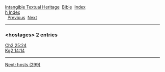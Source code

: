 [Intangible Textual Heritage](../../index)  [Bible](../index) 
[Index](index)   
[h Index](_h_)  
  [Previous](c05605)  [Next](c05607) 

------------------------------------------------------------------------

### &lt;hostages&gt; 2 entries

[Ch2 25:24](../kjv/ch2025.htm#024)  
[Kg2 14:14](../kjv/kg2014.htm#014)  

------------------------------------------------------------------------

[Next: hosts (299)](c05607)
